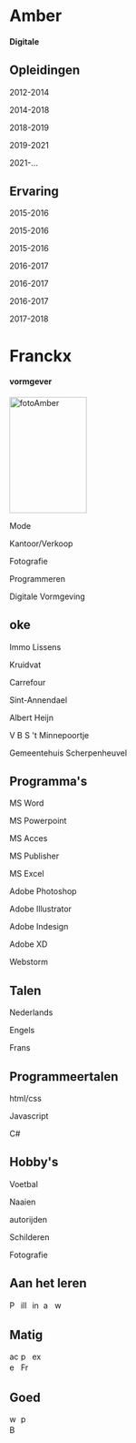 <!DOCTYPE html>
<html lang="en">
<head>
    <meta charset="UTF-8">
    <title>Title</title>
</head>
<link rel="stylesheet" href="CV.css" >
<link rel="preconnect" href="https://fonts.googleapis.com">
<link rel="preconnect" href="https://fonts.googleapis.com">
<link rel="preconnect" href="https://fonts.gstatic.com" crossorigin>
<link href="https://fonts.googleapis.com/css2?family=Raleway:wght@100;300&display=swap" rel="stylesheet">
<body>
<div class="kolom0">
    <h1>Amber</h1>
    <h4>Digitale</h4>
    <div id="witruimte"></div>
    <h2>Opleidingen</h2>
    <p>2012-2014</p>
    <p>2014-2018</p>
    <p>2018-2019</p>
    <p>2019-2021</p>
    <p>2021-...</p>
    <h2>Ervaring</h2>
    <p>2015-2016</p>
    <p>2015-2016</p>
    <p>2015-2016</p>
    <p>2016-2017</p>
    <p>2016-2017</p>
    <p>2016-2017</p>
    <p>2017-2018</p>
</div>
<div class="Kolom1">
    <h1>Franckx</h1>
    <h4>vormgever</h4>
    <img  src="foto's/amber.jpg" height="204,8" width="136,5" class="foto" alt="fotoAmber"/>
    <p>Mode</p>
    <p>Kantoor/Verkoop</p>
    <p>Fotografie</p>
    <p>Programmeren</p>
    <p>Digitale Vormgeving</p>
    <h2 id="ontzichtbaar">oke</h2>
    <p>Immo Lissens</p>
    <p>Kruidvat</p>
    <p>Carrefour</p>
    <p>Sint-Annendael</p>
    <p>Albert Heijn</p>
    <p>V B S 't Minnepoortje</p>
    <p>Gemeentehuis Scherpenheuvel</p>
</div>
<div class="Kolom2">
    <h2>Programma's</h2>
    <p>MS Word</p>
    <p>MS Powerpoint</p>
    <p>MS Acces</p>
    <p>MS Publisher</p>
    <p>MS Excel</p>
    <p>Adobe Photoshop</p>
    <p>Adobe Illustrator</p>
    <p>Adobe Indesign</p>
    <p>Adobe XD</p>
    <p>Webstorm</p>
    <h2>Talen</h2>
    <p>Nederlands</p>
    <p>Engels</p>
    <p>Frans</p>
    <h2>Programmeertalen</h2>
    <p>html/css</p>
    <p>Javascript</p>
    <p>C#</p>
    <h2>Hobby's</h2>
    <p>Voetbal</p>
    <p>Naaien</p>
    <p>autorijden</p>
    <p>Schilderen</p>
    <p>Fotografie</p>
</div>
<div class="kolom3">
    <h2>Aan het leren </h2>
    <div class="nee"></div>
    <div class="nee"></div>
    <div class="nee"></div>
    <div class="nee"></div>
    <div class="nee"></div>
    <img src="foto's/6d2aaaf01f9e23a3d75d81d75c454a66.jpg" height="16" width="16" alt="Photoshop" class="ja"/>
    <img src="foto's/Adobe-illustrator-2020-Crack-Free-Download-License-Key.jpg" height="16" width="16" class="ja" alt="illustrator"/>
    <img src="foto's/logo-indesign-1030x1005.jpg" height="16" width="16" alt="indesign" class="ja"/>
    <img src="foto's/unnamed.png" height="16" width="16" class="ja" alt="adobe xd"/>
    <img src="foto's/WebStorm_Icon.png" height="16" width="16" class="ja" alt="webstorm"/>
    <div class="witruimte">    </div>
    <div class="nee"></div>
    <div class="nee"></div>
    <div class="nee"></div>
</div>
<div class="kolom4">
    <h2>Matig</h2>
    <div class="nee"></div>
    <div class="nee"></div>
    <img src="foto's/access-64-190771.png" height="16" width="16" class="ja" alt="acces"/>    <img src="foto's/Microsoft_Publisher_2013-2019_logo.svg.png" height="16" width="16" class="ja" alt="publisher"/>
    <img src="foto's/Microsoft_Office_Excel_(2013–2019).svg.png" height="16" width="16" class="ja" alt="excel"/>
    <div class="nee"></div>
    <div class="nee"></div>
    <div class="nee"></div>
    <div class="nee"></div>
    <div class="nee"></div>
    <div class="witruimte"></div>
    <div class="nee"></div>
    <img src="foto's/399px-Flag_of_Great_Britain_(1707–1800).svg.png" height="16" width="16" class="ja" alt="engels"/>
    <img src="foto's/Flag_of_the_French_Republic.svg.png" height="16" width="16" class="ja" alt="Frans"/>
</div>
<div class="kolom5">
    <h2>Goed</h2>
    <img id="word" class="ja" src="foto's/Microsoft_Word_2013-2019_logo.svg.png" height="16" width="16" alt="word" />
    <img src="foto's/Microsoft_Office_PowerPoint_(2013–2019).svg.png" height="16" width="16" class="ja" alt="powerpoint"/>
    <div class="nee"></div>
    <div class="nee"></div>
    <div class="nee"></div>
    <div class="nee"></div>
    <div class="nee"></div>
    <div class="nee"></div>
    <div class="nee"></div>
    <div class="nee"></div>
    <div class="witruimte"></div>
    <img id="Belg" src="foto's/Flag_of_Belgium.svg.png" height="16" width="16" alt="Belgie" class="ja"/>
    <div class="nee"></div>
    <div class="nee"></div>
</div>
</body>
</html>
